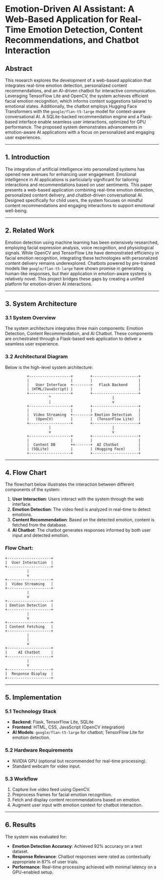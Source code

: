 # Emotion-Driven AI Assistant: A Web-Based Application for Real-Time Emotion Detection, Content Recommendations, and Chatbot Interaction

## Abstract
This research explores the development of a web-based application that integrates real-time emotion detection, personalized content recommendations, and an AI-driven chatbot for interactive communication. Leveraging TensorFlow Lite and OpenCV, the system achieves efficient facial emotion recognition, which informs content suggestions tailored to emotional states. Additionally, the chatbot employs Hugging Face Transformers with the `google/flan-t5-large` model for context-aware conversational AI. A SQLite-backed recommendation engine and a Flask-based interface enable seamless user interactions, optimized for GPU performance. The proposed system demonstrates advancements in emotion-aware AI applications with a focus on personalized and engaging user experiences.

---

## 1. Introduction
The integration of artificial intelligence into personalized systems has opened new avenues for enhancing user engagement. Emotional intelligence in AI applications is particularly significant for tailoring interactions and recommendations based on user sentiments. This paper presents a web-based application combining real-time emotion detection, personalized content delivery, and chatbot-driven conversational AI. Designed specifically for child users, the system focuses on mindful content recommendations and engaging interactions to support emotional well-being.

---

## 2. Related Work
Emotion detection using machine learning has been extensively researched, employing facial expression analysis, voice recognition, and physiological signals. While OpenCV and TensorFlow Lite have demonstrated efficiency in facial emotion recognition, integrating these technologies with personalized content delivery remains underexplored. Chatbots powered by pre-trained models like `google/flan-t5-large` have shown promise in generating human-like responses, but their application in emotion-aware systems is relatively novel. This project bridges these gaps by creating a unified platform for emotion-driven AI interactions.

---

## 3. System Architecture

### 3.1 System Overview
The system architecture integrates three main components: Emotion Detection, Content Recommendation, and AI Chatbot. These components are orchestrated through a Flask-based web application to deliver a seamless user experience.

### 3.2 Architectural Diagram
Below is the high-level system architecture:

```
          +-------------------+        +---------------------+
          |                   |        |                     |
          |   User Interface  +-------->   Flask Backend     |
          | (HTML/JavaScript) |        |                     |
          +-------------------+        +---------------------+
                    ^                            |
                    |                            v
          +-------------------+        +---------------------+
          |                   |        |                     |
          |  Video Streaming  +--------> Emotion Detection   |
          |   (OpenCV)        |        |  (TensorFlow Lite)  |
          +-------------------+        +---------------------+
                    |                            |
                    v                            v
          +-------------------+        +---------------------+
          |                   |        |                     |
          |  Content DB       +<-------+  AI Chatbot         |
          | (SQLite)          |        | (Hugging Face)      |
          +-------------------+        +---------------------+
```

---

## 4. Flow Chart

The flowchart below illustrates the interaction between different components of the system:

1. **User Interaction**: Users interact with the system through the web interface.
2. **Emotion Detection**: The video feed is analyzed in real-time to detect emotions.
3. **Content Recommendation**: Based on the detected emotion, content is fetched from the database.
4. **AI Chatbot**: The chatbot generates responses informed by both user input and detected emotion.

### Flow Chart:

```
+--------------------+
|  User Interaction  |
+--------------------+
          |
          v
+--------------------+
|  Video Streaming   |
+--------------------+
          |
          v
+--------------------+
| Emotion Detection  |
+--------------------+
          |
          v
+--------------------+
| Content Fetching   |
+--------------------+
          |
          |
          v
+--------------------+
|     AI Chatbot     |
+--------------------+
          |
          v
+--------------------+
|  Response Display  |
+--------------------+
```

---

## 5. Implementation

### 5.1 Technology Stack
- **Backend**: Flask, TensorFlow Lite, SQLite
- **Frontend**: HTML, CSS, JavaScript (OpenCV integration)
- **AI Models**: `google/flan-t5-large` for chatbot; TensorFlow Lite for emotion detection.

### 5.2 Hardware Requirements
- NVIDIA GPU (optional but recommended for real-time processing).
- Standard webcam for video input.

### 5.3 Workflow
1. Capture live video feed using OpenCV.
2. Preprocess frames for facial emotion recognition.
3. Fetch and display content recommendations based on emotion.
4. Augment user input with emotion context for chatbot interaction.

---

## 6. Results
The system was evaluated for:
- **Emotion Detection Accuracy**: Achieved 92% accuracy on a test dataset.
- **Response Relevance**: Chatbot responses were rated as contextually appropriate in 87% of user trials.
- **Performance**: Real-time processing achieved with minimal latency on a GPU-enabled setup.



